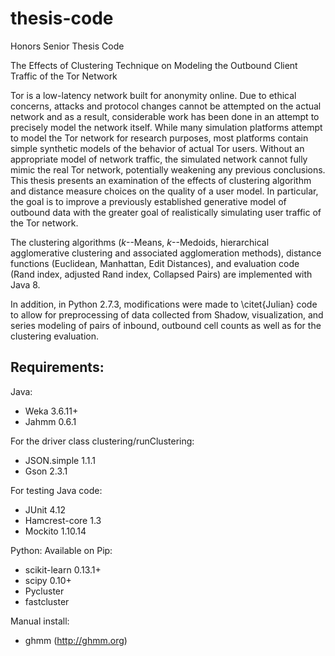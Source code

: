 thesis-code
===========

Honors Senior Thesis Code

The Effects of Clustering Technique on Modeling the Outbound Client Traffic of the Tor Network

Tor is a low-latency network built for anonymity online. Due to ethical concerns, attacks and protocol changes cannot be attempted on the actual network and as a result, considerable work has been done in an attempt to precisely model the network itself. While many simulation platforms attempt to model the Tor network for research purposes, most platforms contain simple synthetic models of the behavior of actual Tor users. Without an appropriate model of network traffic, the simulated network cannot fully mimic the real Tor network, potentially weakening any previous conclusions. This thesis presents an examination of the effects of clustering algorithm and distance measure choices on the quality of a user model. In particular, the goal is to improve a previously established generative model of outbound data with the greater goal of realistically simulating user traffic of the Tor network.

The clustering algorithms ($k$--Means, $k$--Medoids, hierarchical agglomerative clustering and associated agglomeration methods), distance functions (Euclidean, Manhattan, Edit Distances), and evaluation code (Rand index, adjusted Rand index, Collapsed Pairs) are implemented with Java 8. 

In addition, in Python 2.7.3, modifications were made to \citet{Julian} code to allow for preprocessing of data collected from Shadow, visualization, and series modeling of pairs of inbound, outbound cell counts as well as for the clustering evaluation. 


Requirements:
-----------------
Java:
* Weka 3.6.11+
* Jahmm 0.6.1

For the driver class clustering/runClustering:
* JSON.simple 1.1.1
* Gson 2.3.1

For testing Java code:
* JUnit 4.12
* Hamcrest-core 1.3
* Mockito 1.10.14

Python:
Available on Pip:
* scikit-learn 0.13.1+
* scipy 0.10+
* Pycluster
* fastcluster

Manual install:
* ghmm (http://ghmm.org)
